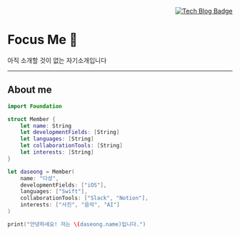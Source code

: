 
</div>

<div align=right>
  
[![Tech Blog Badge](https://img.shields.io/badge/tech%20blog-255F38?style=flat-square&color=255F38)](https://uddt.tistory.com/)

</div>

# Focus Me 👋  

아직 소개할 것이 없는 자기소개입니다

---

## About me
```swift
import Foundation

struct Member {
    let name: String
    let developmentFields: [String]
    let languages: [String]
    let collaborationTools: [String]
    let interests: [String]
}

let daseong = Member(
    name: "다성",
    developmentFields: ["iOS"],
    languages: ["Swift"],
    collaborationTools: ["Slack", "Notion"],
    interests: ["사진", "음악", "AI"]
)

print("안녕하세요! 저는 \(daseong.name)입니다.")
